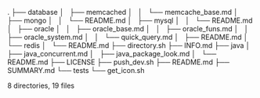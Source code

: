 .
├── database
│   ├── memcached
│   │   └── memcache_base.md
│   ├── mongo
│   │   └── README.md
│   ├── mysql
│   │   └── README.md
│   ├── oracle
│   │   ├── oracle_base.md
│   │   ├── oracle_funs.md
│   │   ├── oracle_system.md
│   │   └── quick_query.md
│   ├── README.md
│   └── redis
│       └── README.md
├── directory.sh
├── INFO.md
├── java
│   ├── java_concurrent.md
│   ├── java_package_look.md
│   └── README.md
├── LICENSE
├── push_dev.sh
├── README.md
├── SUMMARY.md
└── tests
    └── get_icon.sh

8 directories, 19 files
